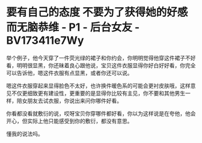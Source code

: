 # 要有自己的态度 不要为了获得她的好感而无脑恭维 - P1 - 后台女友 - BV173411e7Wy

举个例子，他今天穿了一件荧光绿的裙子和你约会，你明明觉得他穿这件裙子不好看，明明很显黑，你还昧着良心跟他说，宝贝这件衣服显得你好白好好看，你完全可以告诉他，嗯这件衣服有点显黑，或者你还可以说。

嗯这件衣服穿起来显得脸色不太好，也许换件暖色系的可能会更衬皮肤哦，这样意见不仅更细致更有建设性，更重要的是显得你比较有主见，你不要和其他男生一样，陪女朋友去试衣服，你说出来问你哪件好看。

你看都没看就敷衍的说，哎呀宝贝你穿哪件都好看，你以为这样说是在夸他，他会开心，但实际上他只能感受到你的敷衍，都没有意思。

懂我的说法吗。